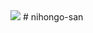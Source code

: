 
<img src="https://github.com/deborafsm/nihongo-san/tree/main/my-app/src/img/japan_logo.png"/>
# nihongo-san
